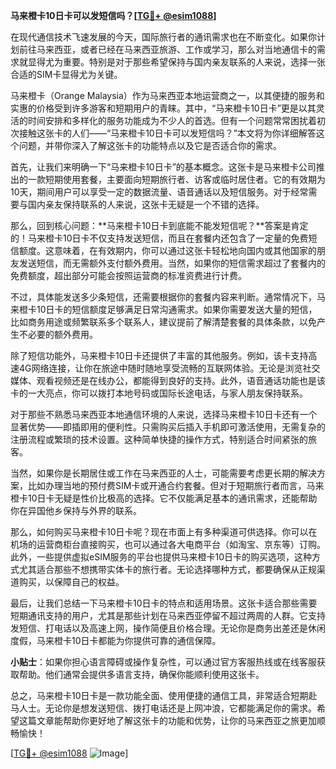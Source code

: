 **马来橙卡10日卡可以发短信吗？[[TG💪+ @esim1088](https://t.me/s/esim1088)]**

在现代通信技术飞速发展的今天，国际旅行者的通讯需求也在不断变化。如果你计划前往马来西亚，或者已经在马来西亚旅游、工作或学习，那么对当地通信卡的需求就显得尤为重要。特别是对于那些希望保持与国内亲友联系的人来说，选择一张合适的SIM卡显得尤为关键。

马来橙卡（Orange Malaysia）作为马来西亚本地运营商之一，以其便捷的服务和实惠的价格受到许多游客和短期用户的青睐。其中，“马来橙卡10日卡”更是以其灵活的时间安排和多样化的服务功能成为不少人的首选。但有一个问题常常困扰着初次接触这张卡的人们——“马来橙卡10日卡可以发短信吗？”本文将为你详细解答这个问题，并带你深入了解这张卡的功能特点以及它是否适合你的需求。

首先，让我们来明确一下“马来橙卡10日卡”的基本概念。这张卡是马来橙卡公司推出的一款短期使用套餐，主要面向短期旅行者、访客或临时居住者。它的有效期为10天，期间用户可以享受一定的数据流量、语音通话以及短信服务。对于经常需要与国内亲友保持联系的人来说，这张卡无疑是一个不错的选择。

那么，回到核心问题：**马来橙卡10日卡到底能不能发短信呢？**答案是肯定的！马来橙卡10日卡不仅支持发送短信，而且在套餐内还包含了一定量的免费短信额度。这意味着，在有效期内，你可以通过这张卡轻松地向国内或其他国家的朋友发送短信，而无需额外支付额外费用。当然，如果你的短信需求超过了套餐内的免费额度，超出部分可能会按照运营商的标准资费进行计费。

不过，具体能发送多少条短信，还需要根据你的套餐内容来判断。通常情况下，马来橙卡10日卡的短信额度足够满足日常沟通需求。如果你需要发送大量的短信，比如商务用途或频繁联系多个联系人，建议提前了解清楚套餐的具体条款，以免产生不必要的额外费用。

除了短信功能外，马来橙卡10日卡还提供了丰富的其他服务。例如，该卡支持高速4G网络连接，让你在旅途中随时随地享受流畅的互联网体验。无论是浏览社交媒体、观看视频还是在线办公，都能得到良好的支持。此外，语音通话功能也是该卡的一大亮点，你可以拨打本地号码或国际长途电话，与家人朋友保持联系。

对于那些不熟悉马来西亚本地通信环境的人来说，选择马来橙卡10日卡还有一个显著优势——即插即用的便利性。只需购买后插入手机即可激活使用，无需复杂的注册流程或繁琐的技术设置。这种简单快捷的操作方式，特别适合时间紧张的旅客。

当然，如果你是长期居住或工作在马来西亚的人士，可能需要考虑更长期的解决方案，比如办理当地的预付费SIM卡或开通合约套餐。但对于短期旅行者而言，马来橙卡10日卡无疑是性价比极高的选择。它不仅能满足基本的通讯需求，还能帮助你在异国他乡保持与外界的联系。

那么，如何购买马来橙卡10日卡呢？现在市面上有多种渠道可供选择。你可以在机场的运营商柜台直接购买，也可以通过各大电商平台（如淘宝、京东等）订购。此外，一些提供虚拟eSIM服务的平台也提供马来橙卡10日卡的购买选项，这种方式尤其适合那些不想携带实体卡的旅行者。无论选择哪种方式，都要确保从正规渠道购买，以保障自己的权益。

最后，让我们总结一下马来橙卡10日卡的特点和适用场景。这张卡适合那些需要短期通讯支持的用户，尤其是那些计划在马来西亚停留不超过两周的人群。它支持发短信、打电话以及高速上网，操作简便且价格合理。无论你是商务出差还是休闲度假，马来橙卡10日卡都能为你提供可靠的通信保障。

**小贴士**：如果你担心语言障碍或操作复杂性，可以通过官方客服热线或在线客服获取帮助。他们通常会提供多语言支持，确保你能顺利使用这张卡。

总之，马来橙卡10日卡是一款功能全面、使用便捷的通信工具，非常适合短期赴马人士。无论你是想发送短信、拨打电话还是上网冲浪，它都能满足你的需求。希望这篇文章能帮助你更好地了解这张卡的功能和优势，让你的马来西亚之旅更加顺畅愉快！

[[TG💪+ @esim1088](https://t.me/s/esim1088) ![Image](https://i.postimg.cc/4NQfJmqS/Snipaste-2025-05-13-00-14-12.png)]